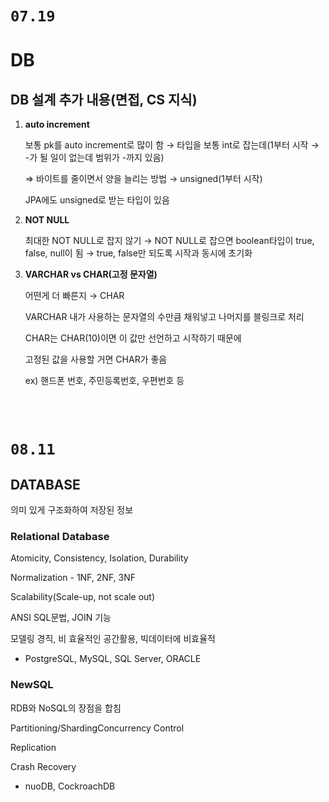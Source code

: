 # `07.19`

# DB

## DB 설계 추가 내용(면접, CS 지식)

1. **auto increment**

   보통 pk를 auto increment로 많이 함 → 타입을 보통 int로 잡는데(1부터 시작 → -가 될 일이 없는데 범위가 -까지 있음)

   ⇒ 바이트를 줄이면서 양을 늘리는 방법 → unsigned(1부터 시작)

   JPA에도 unsigned로 받는 타입이 있음

2. **NOT NULL**

   최대한 NOT NULL로 잡지 않기 → NOT NULL로 잡으면 boolean타입이 true, false, null이 됨 → true, false만 되도록 시작과 동시에 초기화

3. **VARCHAR vs CHAR(고정 문자열)**

   어떤게 더 빠른지 → CHAR

   VARCHAR 내가 사용하는 문자열의 수만큼 채워넣고 나머지를 블링크로 처리

   CHAR는 CHAR(10)이면 이 값만 선언하고 시작하기 때문에

   고정된 값을 사용할 거면 CHAR가 좋음

   ex) 핸드폰 번호, 주민등록번호, 우편번호 등

<br>

<br>

# `08.11`

## DATABASE

의미 있게 구조화하여 저장된 정보

### Relational Database

Atomicity, Consistency, Isolation, Durability

Normalization - 1NF, 2NF, 3NF

Scalability(Scale-up, not scale out)

ANSI SQL문법, JOIN 기능

모델링 경직, 비 효율적인 공간활용, 빅데이터에 비효율적

- PostgreSQL, MySQL, SQL Server, ORACLE

### NewSQL

RDB와 NoSQL의 장점을 합침

Partitioning/ShardingConcurrency Control

Replication

Crash Recovery

- nuoDB, CockroachDB